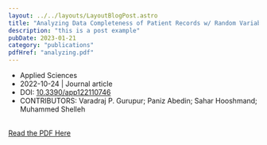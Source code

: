 ```yaml
---
layout: ../../layouts/LayoutBlogPost.astro
title: "Analyzing Data Completeness of Patient Records w/ Random Variable Approach"
description: "this is a post example"
pubDate: 2023-01-21
category: "publications"
pdfHref: "analyzing.pdf"
---
```


- Applied Sciences 
- 2022-10-24 | Journal article 
- DOI: [10.3390/app122110746](https://www.mdpi.com/2076-3417/12/21/10746) 
- CONTRIBUTORS: Varadraj P. Gurupur; Paniz Abedin; Sahar Hooshmand; Muhammed Shelleh 
<br>
<a href="/analyzing.pdf" target="_blank" rel="noopener noreferrer">Read the PDF Here</a>